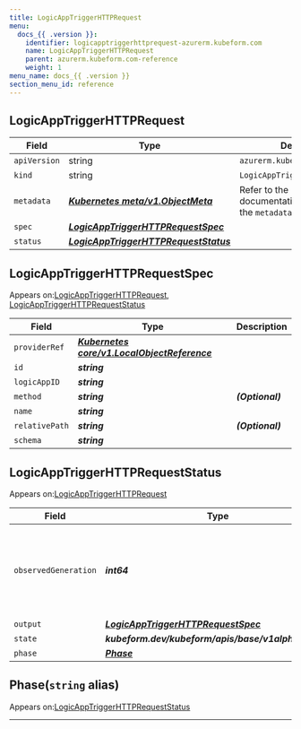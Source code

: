 ```yaml
---
title: LogicAppTriggerHTTPRequest
menu:
  docs_{{ .version }}:
    identifier: logicapptriggerhttprequest-azurerm.kubeform.com
    name: LogicAppTriggerHTTPRequest
    parent: azurerm.kubeform.com-reference
    weight: 1
menu_name: docs_{{ .version }}
section_menu_id: reference
---
```


## LogicAppTriggerHTTPRequest
| Field | Type | Description |
| ------ | ----- | ----------- |
| `apiVersion` | string | `azurerm.kubeform.com/v1alpha1` |
|    `kind` | string | `LogicAppTriggerHTTPRequest` |
| `metadata` | ***[Kubernetes meta/v1.ObjectMeta](https://v1-18.docs.kubernetes.io/docs/reference/generated/kubernetes-api/v1.18/#objectmeta-v1-meta)***|Refer to the Kubernetes API documentation for the fields of the `metadata` field.|
| `spec` | ***[LogicAppTriggerHTTPRequestSpec](#logicapptriggerhttprequestspec)***||
| `status` | ***[LogicAppTriggerHTTPRequestStatus](#logicapptriggerhttprequeststatus)***||
## LogicAppTriggerHTTPRequestSpec

Appears on:[LogicAppTriggerHTTPRequest](#logicapptriggerhttprequest), [LogicAppTriggerHTTPRequestStatus](#logicapptriggerhttprequeststatus)

| Field | Type | Description |
| ------ | ----- | ----------- |
| `providerRef` | ***[Kubernetes core/v1.LocalObjectReference](https://v1-18.docs.kubernetes.io/docs/reference/generated/kubernetes-api/v1.18/#localobjectreference-v1-core)***||
| `id` | ***string***||
| `logicAppID` | ***string***||
| `method` | ***string***| ***(Optional)*** |
| `name` | ***string***||
| `relativePath` | ***string***| ***(Optional)*** |
| `schema` | ***string***||
## LogicAppTriggerHTTPRequestStatus

Appears on:[LogicAppTriggerHTTPRequest](#logicapptriggerhttprequest)

| Field | Type | Description |
| ------ | ----- | ----------- |
| `observedGeneration` | ***int64***| ***(Optional)*** Resource generation, which is updated on mutation by the API Server.|
| `output` | ***[LogicAppTriggerHTTPRequestSpec](#logicapptriggerhttprequestspec)***| ***(Optional)*** |
| `state` | ***kubeform.dev/kubeform/apis/base/v1alpha1.State***| ***(Optional)*** |
| `phase` | ***[Phase](#phase)***| ***(Optional)*** |
## Phase(`string` alias)

Appears on:[LogicAppTriggerHTTPRequestStatus](#logicapptriggerhttprequeststatus)

---
